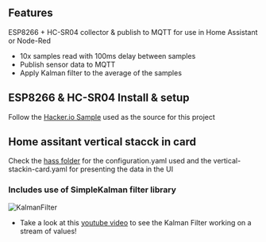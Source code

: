 ## Features

ESP8266 + HC-SR04 collector & publish to MQTT for use in Home Assistant or Node-Red
* 10x samples read with 100ms delay between samples
* Publish sensor data to MQTT
* Apply Kalman filter to the average of the samples

## ESP8266 & HC-SR04 Install & setup

Follow the [Hacker.io Sample](https://www.hackster.io/AskSensors/hc-sr04-ultrasonic-distance-with-esp8266-asksensors-iot-e4ded9) used as the source for this project

## Home assitant vertical stacck in card

Check the [hass folder](https://github.com/Proxicon/hass-water-level-sensor-esp8266/commit/37599a6f347fe5dbfab31412b0ea3128ce8a007f) for the configuration.yaml used and the vertical-stackin-card.yaml for presenting the data in the UI

### Includes use of SimpleKalman filter library
![KalmanFilter](https://github.com/denyssene/SimpleKalmanFilter/blob/master/images/kalman_filter_example_1.png)

* Take a look at this [youtube video](https://www.youtube.com/watch?v=4Q5kJ96YYZ4) to see the Kalman Filter working on a stream of values!